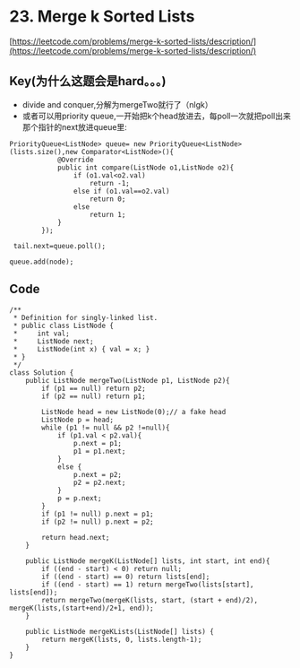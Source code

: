 # 23. Merge k Sorted Lists
[https://leetcode.com/problems/merge-k-sorted-lists/description/](https://leetcode.com/problems/merge-k-sorted-lists/description/)

## Key(为什么这题会是hard。。。)
* divide and conquer,分解为mergeTwo就行了（nlgk）
* 或者可以用priority queue,一开始把k个head放进去，每poll一次就把poll出来那个指针的next放进queue里:
```
PriorityQueue<ListNode> queue= new PriorityQueue<ListNode>(lists.size(),new Comparator<ListNode>(){
            @Override
            public int compare(ListNode o1,ListNode o2){
                if (o1.val<o2.val)
                    return -1;
                else if (o1.val==o2.val)
                    return 0;
                else 
                    return 1;
            }
        });
```
```
 tail.next=queue.poll();
```
```
queue.add(node);
```

## Code
```
/**
 * Definition for singly-linked list.
 * public class ListNode {
 *     int val;
 *     ListNode next;
 *     ListNode(int x) { val = x; }
 * }
 */
class Solution {
    public ListNode mergeTwo(ListNode p1, ListNode p2){
        if (p1 == null) return p2;
        if (p2 == null) return p1;
        
        ListNode head = new ListNode(0);// a fake head
        ListNode p = head;
        while (p1 != null && p2 !=null){
            if (p1.val < p2.val){
                p.next = p1;
                p1 = p1.next;
            }
            else {
                p.next = p2;
                p2 = p2.next;
            }
            p = p.next;           
        }
        if (p1 != null) p.next = p1;
        if (p2 != null) p.next = p2;
        
        return head.next;
    }
    
    public ListNode mergeK(ListNode[] lists, int start, int end){
        if ((end - start) < 0) return null;
        if ((end - start) == 0) return lists[end];
        if ((end - start) == 1) return mergeTwo(lists[start], lists[end]);
        return mergeTwo(mergeK(lists, start, (start + end)/2), mergeK(lists,(start+end)/2+1, end));
    }
                        
    public ListNode mergeKLists(ListNode[] lists) {
        return mergeK(lists, 0, lists.length-1);
    }
}
```
